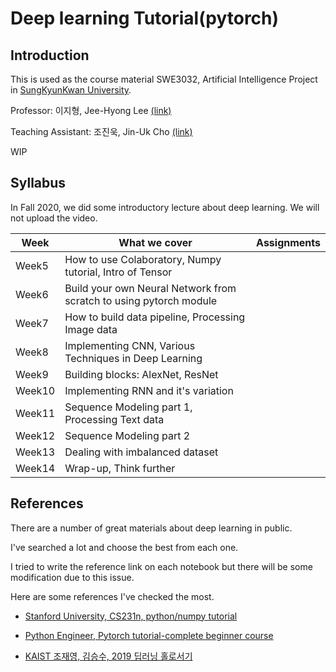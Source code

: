 # Deep learning Tutorial(pytorch)

## Introduction

This is used as the course material SWE3032, Artificial Intelligence Project in [SungKyunKwan University](https://www.skku.edu/skku/index.do).

Professor: 이지형, Jee-Hyong Lee [(link)](http://iislab.skku.edu/iish/professor)

Teaching Assistant: 조진욱, Jin-Uk Cho [(link)](https://www.linkedin.com/in/jinukcho/)

WIP

## Syllabus

In Fall 2020, we did some introductory lecture about deep learning. We will not upload the video. 

| Week   | What we cover                                                | Assignments |
| ------ | ------------------------------------------------------------ | ----------- |
| Week5  | How to use Colaboratory, Numpy tutorial, Intro of Tensor     |             |
| Week6  | Build your own Neural Network from scratch to using pytorch module |             |
| Week7  | How to build data pipeline, Processing Image data            |             |
| Week8  | Implementing CNN, Various Techniques in Deep Learning        |             |
| Week9  | Building blocks: AlexNet, ResNet                             |             |
| Week10 | Implementing RNN and it's variation                          |             |
| Week11 | Sequence Modeling part 1, Processing Text data               |             |
| Week12 | Sequence Modeling part 2                                     |             |
| Week13 | Dealing with imbalanced dataset                              |             |
| Week14 | Wrap-up, Think further                                       |             |

## References

There are a number of great materials about deep learning in public.

I've searched a lot and choose the best from each one.

I tried to write the reference link on each notebook but there will be some modification due to this issue.

Here are some references I've checked the most.

* [Stanford University, CS231n, python/numpy tutorial](https://cs231n.github.io/python-numpy-tutorial/)
* [Python Engineer, Pytorch tutorial-complete beginner course](https://www.youtube.com/playlist?list=PLqnslRFeH2UrcDBWF5mfPGpqQDSta6VK4)

* [KAIST 조재영, 김승수, 2019 딥러닝 홀로서기](https://github.com/heartcored98/Standalone-DeepLearning)

 